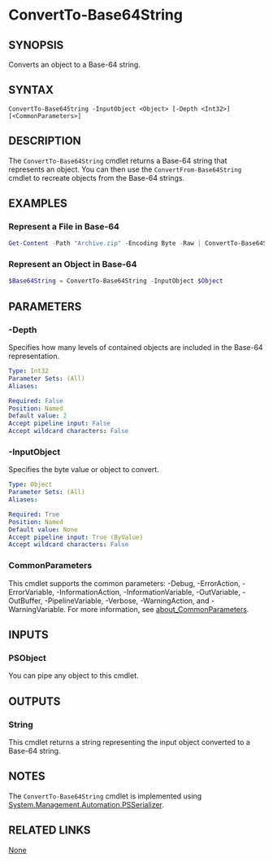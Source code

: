 ﻿---
external help file: PoshToolbox-help.xml
Module Name: PoshToolbox
online version: https://github.com/PoshAJ/PoshToolbox/blob/main/docs/ConvertTo-Base64String.md
schema: 2.0.0
---

# ConvertTo-Base64String

## SYNOPSIS

Converts an object to a Base-64 string.

## SYNTAX

```
ConvertTo-Base64String -InputObject <Object> [-Depth <Int32>] [<CommonParameters>]
```

## DESCRIPTION

The `ConvertTo-Base64String` cmdlet returns a Base-64 string that represents an object. You can then use the `ConvertFrom-Base64String` cmdlet to recreate objects from the Base-64 strings.

## EXAMPLES

### Represent a File in Base-64

```powershell
Get-Content -Path "Archive.zip" -Encoding Byte -Raw | ConvertTo-Base64String | Set-Content -Path "Archive.txt"
```

### Represent an Object in Base-64

```powershell
$Base64String = ConvertTo-Base64String -InputObject $Object
```

## PARAMETERS

### -Depth

Specifies how many levels of contained objects are included in the Base-64 representation.

```yaml
Type: Int32
Parameter Sets: (All)
Aliases:

Required: False
Position: Named
Default value: 2
Accept pipeline input: False
Accept wildcard characters: False
```

### -InputObject

Specifies the byte value or object to convert.

```yaml
Type: Object
Parameter Sets: (All)
Aliases:

Required: True
Position: Named
Default value: None
Accept pipeline input: True (ByValue)
Accept wildcard characters: False
```

### CommonParameters

This cmdlet supports the common parameters: -Debug, -ErrorAction, -ErrorVariable, -InformationAction, -InformationVariable, -OutVariable, -OutBuffer, -PipelineVariable, -Verbose, -WarningAction, and -WarningVariable. For more information, see [about_CommonParameters](http://go.microsoft.com/fwlink/?LinkID=113216).

## INPUTS

### PSObject

You can pipe any object to this cmdlet.

## OUTPUTS

### String

This cmdlet returns a string representing the input object converted to a Base-64 string.

## NOTES

The `ConvertTo-Base64String` cmdlet is implemented using [System.Management.Automation.PSSerializer](https://learn.microsoft.com/en-us/dotnet/api/system.management.automation.psserializer).

## RELATED LINKS

[None]()

